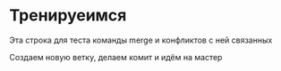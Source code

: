 # Тренируеимся

Эта строка для теста команды merge  и конфликтов с ней связанных

Создаем новую ветку, делаем комит и идём на мастер 

